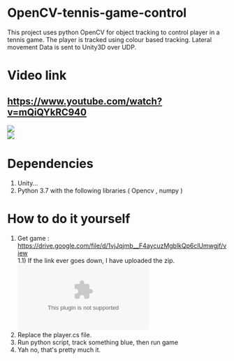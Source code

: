 # OpenCV-tennis-game-control
This project uses python OpenCV for object tracking to control player in a tennis game. The player is tracked using colour based tracking. Lateral movement Data is sent to Unity3D over UDP. <br>

# Video link
https://www.youtube.com/watch?v=mQiQYkRC940 
--------------------------------------


![](media/Screenshot%20_47.png)<br>
![](media/Screenshot%20_48.png)<br>

# Dependencies
1) Unity... <br>
2) Python 3.7 with the following libraries ( Opencv , numpy )<br>

# How to do it yourself
1) Get game : https://drive.google.com/file/d/1vjJqjmb__F4aycuzMgblkQp6clUmwgjf/view <br>
1.1) If the link ever goes down, I have uploaded the zip. ![](tennis_tutorial.zip) <br>
2) Replace the player.cs file.<br>
3) Run python script, track something blue, then run game<br>
4) Yah no, that's pretty much it.<br>
